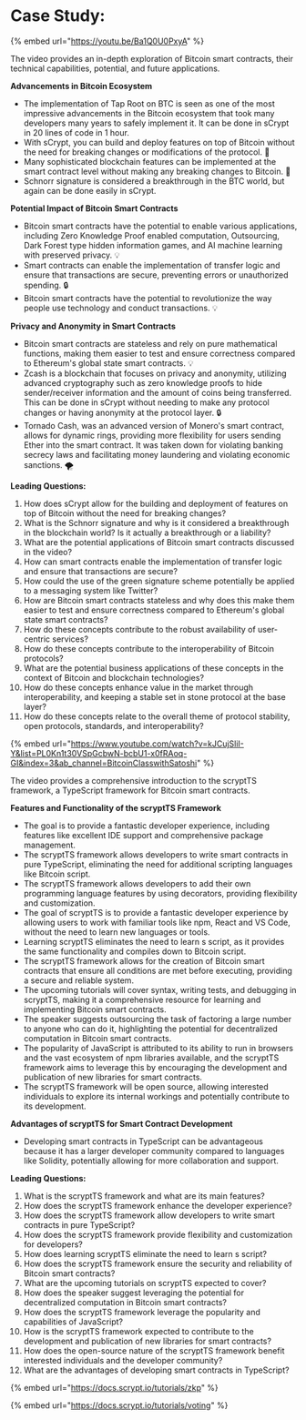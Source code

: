 # Case Study:

{% embed url="https://youtu.be/Ba1Q0U0PxyA" %}

The video provides an in-depth exploration of Bitcoin smart contracts, their technical capabilities, potential, and future applications.

**Advancements in Bitcoin Ecosystem**

* The implementation of Tap Root on BTC is seen as one of the most impressive advancements in the Bitcoin ecosystem that took many developers many years to safely implement it. It can be done in sCrypt in 20 lines of code in 1 hour.
* With sCrypt, you can build and deploy features on top of Bitcoin without the need for breaking changes or modifications of the protocol. 🚀
* Many sophisticated blockchain features can be implemented at the smart contract level without making any breaking changes to Bitcoin. 🤔
* Schnorr signature is considered a breakthrough in the BTC world, but again can be done easily in sCrypt.

**Potential Impact of Bitcoin Smart Contracts**

* Bitcoin smart contracts have the potential to enable various applications, including Zero Knowledge Proof enabled computation, Outsourcing, Dark Forest type hidden information games, and AI machine learning with preserved privacy. 💡
* Smart contracts can enable the implementation of transfer logic and ensure that transactions are secure, preventing errors or unauthorized spending. 🔒
* Bitcoin smart contracts have the potential to revolutionize the way people use technology and conduct transactions. 💡

**Privacy and Anonymity in Smart Contracts**

* Bitcoin smart contracts are stateless and rely on pure mathematical functions, making them easier to test and ensure correctness compared to Ethereum's global state smart contracts. 💡
* Zcash is a blockchain that focuses on privacy and anonymity, utilizing advanced cryptography such as zero knowledge proofs to hide sender/receiver information and the amount of coins being transferred. This can be done in sCrypt without needing to make any protocol changes or having anonymity at the protocol layer. 🔒
* Tornado Cash, was an advanced version of Monero's smart contract, allows for dynamic rings, providing more flexibility for users sending Ether into the smart contract. It was taken down for violating banking secrecy laws and facilitating money laundering and violating economic sanctions. 🌪️

**Leading Questions:**

1. How does sCrypt allow for the building and deployment of features on top of Bitcoin without the need for breaking changes?
2. What is the Schnorr signature and why is it considered a breakthrough in the blockchain world? Is it actually a breakthrough or a liability?&#x20;
3. What are the potential applications of Bitcoin smart contracts discussed in the video?
4. How can smart contracts enable the implementation of transfer logic and ensure that transactions are secure?
5. How could the use of the green signature scheme potentially be applied to a messaging system like Twitter?
6. How are Bitcoin smart contracts stateless and why does this make them easier to test and ensure correctness compared to Ethereum's global state smart contracts?
7. How do these concepts contribute to the robust availability of user-centric services?
8. How do these concepts contribute to the interoperability of Bitcoin protocols?
9. What are the potential business applications of these concepts in the context of Bitcoin and blockchain technologies?
10. How do these concepts enhance value in the market through interoperability, and keeping a stable set in stone protocol at the base layer?
11. How do these concepts relate to the overall theme of protocol stability, open protocols, standards, and interoperability?

{% embed url="https://www.youtube.com/watch?v=kJCujSliI-Y&list=PL0Kn1t30VSpGcbwN-bcbU1-x0fRAoq-GI&index=3&ab_channel=BitcoinClasswithSatoshi" %}

The video provides a comprehensive introduction to the scryptTS framework, a TypeScript framework for Bitcoin smart contracts.

**Features and Functionality of the scryptTS Framework**

* The goal is to provide a fantastic developer experience, including features like excellent IDE support and comprehensive package management.&#x20;
* The scryptTS framework allows developers to write smart contracts in pure TypeScript, eliminating the need for additional scripting languages like Bitcoin script.&#x20;
* The scryptTS framework allows developers to add their own programming language features by using decorators, providing flexibility and customization.&#x20;
* The goal of scryptTS is to provide a fantastic developer experience by allowing users to work with familiar tools like npm, React and VS Code, without the need to learn new languages or tools.&#x20;
* Learning scryptTS eliminates the need to learn s script, as it provides the same functionality and compiles down to Bitcoin script.&#x20;
* The scryptTS framework allows for the creation of Bitcoin smart contracts that ensure all conditions are met before executing, providing a secure and reliable system.&#x20;
* The upcoming tutorials will cover syntax, writing tests, and debugging in scryptTS, making it a comprehensive resource for learning and implementing Bitcoin smart contracts.&#x20;
* The speaker suggests outsourcing the task of factoring a large number to anyone who can do it, highlighting the potential for decentralized computation in Bitcoin smart contracts.&#x20;
* The popularity of JavaScript is attributed to its ability to run in browsers and the vast ecosystem of npm libraries available, and the scryptTS framework aims to leverage this by encouraging the development and publication of new libraries for smart contracts.&#x20;
* The scryptTS framework will be open source, allowing interested individuals to explore its internal workings and potentially contribute to its development.&#x20;

**Advantages of scryptTS for Smart Contract Development**

* Developing smart contracts in TypeScript can be advantageous because it has a larger developer community compared to languages like Solidity, potentially allowing for more collaboration and support.&#x20;

**Leading Questions:**

1. What is the scryptTS framework and what are its main features?
2. How does the scryptTS framework enhance the developer experience?
3. How does the scryptTS framework allow developers to write smart contracts in pure TypeScript?
4. How does the scryptTS framework provide flexibility and customization for developers?
5. How does learning scryptTS eliminate the need to learn s script?
6. How does the scryptTS framework ensure the security and reliability of Bitcoin smart contracts?
7. What are the upcoming tutorials on scryptTS expected to cover?
8. How does the speaker suggest leveraging the potential for decentralized computation in Bitcoin smart contracts?
9. How does the scryptTS framework leverage the popularity and capabilities of JavaScript?
10. How is the scryptTS framework expected to contribute to the development and publication of new libraries for smart contracts?
11. How does the open-source nature of the scryptTS framework benefit interested individuals and the developer community?
12. What are the advantages of developing smart contracts in TypeScript?

{% embed url="https://docs.scrypt.io/tutorials/zkp" %}

{% embed url="https://docs.scrypt.io/tutorials/voting" %}
